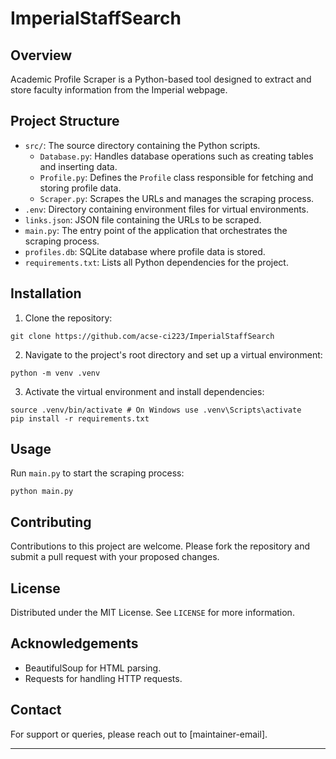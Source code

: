 # ImperialStaffSearch

## Overview
Academic Profile Scraper is a Python-based tool designed to extract and store faculty information from the Imperial webpage.

## Project Structure
- `src/`: The source directory containing the Python scripts.
  - `Database.py`: Handles database operations such as creating tables and inserting data.
  - `Profile.py`: Defines the `Profile` class responsible for fetching and storing profile data.
  - `Scraper.py`: Scrapes the URLs and manages the scraping process.
- `.env`: Directory containing environment files for virtual environments.
- `links.json`: JSON file containing the URLs to be scraped.
- `main.py`: The entry point of the application that orchestrates the scraping process.
- `profiles.db`: SQLite database where profile data is stored.
- `requirements.txt`: Lists all Python dependencies for the project.

## Installation
1. Clone the repository:

```shell
git clone https://github.com/acse-ci223/ImperialStaffSearch
```

2. Navigate to the project's root directory and set up a virtual environment:

```shell
python -m venv .venv
```

3. Activate the virtual environment and install dependencies:

```shell
source .venv/bin/activate # On Windows use .venv\Scripts\activate
pip install -r requirements.txt
```

## Usage
Run `main.py` to start the scraping process:

```shell
python main.py
```


## Contributing
Contributions to this project are welcome. Please fork the repository and submit a pull request with your proposed changes.

## License
Distributed under the MIT License. See `LICENSE` for more information.

## Acknowledgements
- BeautifulSoup for HTML parsing.
- Requests for handling HTTP requests.

## Contact
For support or queries, please reach out to [maintainer-email].

---